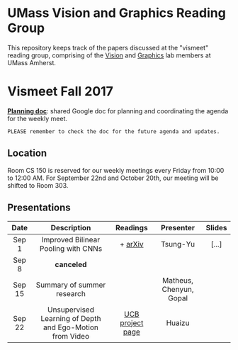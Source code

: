 # UMass Vision and Graphics Reading Group  

This repository keeps track of the papers discussed at the "vismeet" reading group, comprising of the [Vision](http://vis-www.cs.umass.edu/) and [Graphics](http://graphics.cs.umass.edu/) lab members at UMass Amherst.


# Vismeet Fall 2017

[**Planning doc**](https://docs.google.com/document/d/14s-4LOtrOXffRLlMsN94cga8Hzel5gqIpr-Rd_Fqka4/edit?usp=sharing): shared Google doc for planning and coordinating the agenda for the weekly meet.

  `PLEASE remember to check the doc for the future agenda and updates.`

## Location

Room CS 150 is reserved for our weekly meetings every Friday from 10:00 to 12:00 AM. For September 22nd and October 20th, our meeting will be shifted to Room 303.

## Presentations

| **Date** | **Description**                        | **Readings**       | **Presenter** | **Slides** |
| :---:    | :---:                                  | :---:              | :---:         | :---:      |
| Sep 1    |  Improved Bilinear Pooling with CNNs   | + [arXiv](https://arxiv.org/abs/1707.06772) | Tsung-Yu | [...] |
| Sep 8    |  **canceled**                          |                    |               |            |
| Sep 15   | Summary of summer research             |                    | Matheus, Chenyun, Gopal |    |
| Sep 22   | Unsupervised Learning of Depth and Ego-Motion from Video             |   [UCB project page](https://people.eecs.berkeley.edu/~tinghuiz/projects/SfMLearner/)                 | Huaizu |    |
